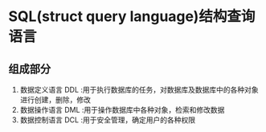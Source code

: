 # SQL(struct query language)结构查询语言

## 组成部分
1. 数据定义语言 DDL :用于执行数据库的任务，对数据库及数据库中的各种对象进行创建，删除，修改
2. 数据操作语言 DML :用于操作数据库中各种对象，检索和修改数据
3. 数据控制语言 DCL :用于安全管理，确定用户的各种权限
   